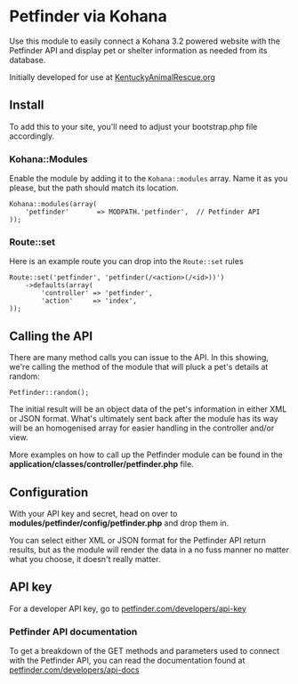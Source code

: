 # Petfinder via Kohana

Use this module to easily connect a Kohana 3.2 powered website with the Petfinder API and display pet or shelter information as needed from its database.

Initially developed for use at [KentuckyAnimalRescue.org](http://kentuckyanimalrescue.org/ "Little Hills of Kentucky Animal Rescue, Inc.")

## Install

To add this to your site, you'll need to adjust your bootstrap.php file accordingly.

### Kohana::Modules

Enable the module by adding it to the `Kohana::modules` array. Name it as you please, but the path should match its location.

    Kohana::modules(array(
        'petfinder'       => MODPATH.'petfinder',  // Petfinder API
    ));


### Route::set

Here is an example route you can drop into the `Route::set` rules

    Route::set('petfinder', 'petfinder(/<action>(/<id>))')
        ->defaults(array(
            'controller' => 'petfinder',
            'action'     => 'index',
    ));

## Calling the API

There are many method calls you can issue to the API. In this showing, we're calling the method of the module that will pluck a pet's details at random:

    Petfinder::random();

The initial result will be an object data of the pet's information in either XML or JSON format. What's ultimately sent back after the module has its way will be an homogenised array for easier handling in the controller and/or view.

More examples on how to call up the Petfinder module can be found in the **application/classes/controller/petfinder.php** file.

## Configuration

With your API key and secret, head on over to **modules/petfinder/config/petfinder.php** and drop them in.

You can select either XML or JSON format for the Petfinder API return results, but as the module will render the data in a no fuss manner no matter what you choose, it doesn't really matter.

## API key

For a developer API key, go to [petfinder.com/developers/api-key](http://www.petfinder.com/developers/api-key)

### Petfinder API documentation

To get a breakdown of the GET methods and parameters used to connect with the Petfinder API, you can read the documentation found at [petfinder.com/developers/api-docs](http://www.petfinder.com/developers/api-docs)